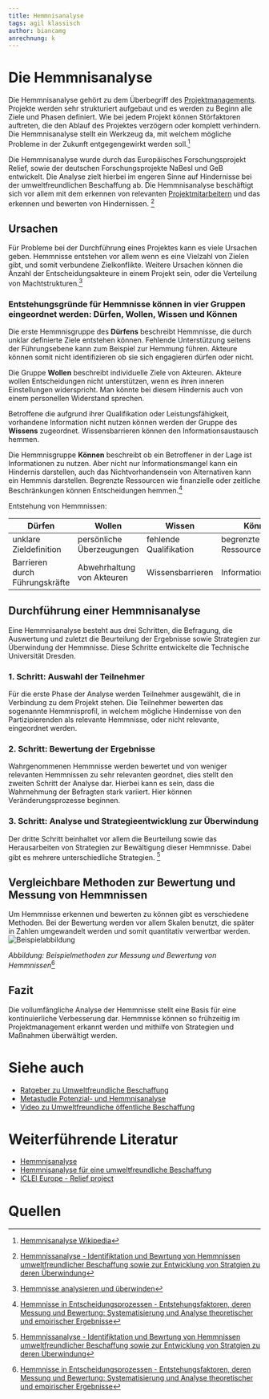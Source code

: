 ```yaml
---
title: Hemmnisanalyse
tags: agil klassisch
author: biancamg
anrechnung: k
---
```




# Die Hemmnisanalyse 


Die Hemmnisanalyse gehört zu dem Überbegriff des [Projektmanagements](Projektmanagement.md). 
Projekte werden sehr strukturiert aufgebaut und es werden zu Beginn alle Ziele und Phasen definiert. 
Wie bei jedem Projekt können Störfaktoren auftreten, die den Ablauf des Projektes verzögern oder komplett verhindern. Die Hemmnisanalyse stellt ein Werkzeug da,
mit welchem mögliche Probleme in der Zukunft entgegengewirkt werden soll.[^1]

Die Hemmnisanalyse wurde durch das Europäisches Forschungsprojekt Relief, sowie der deutschen Forschungsprojekte NaBesI und GeB entwickelt. Die Analyse zielt
hierbei im engeren Sinne auf Hindernisse bei der umweltfreundlichen Beschaffung ab. Die Hemmnisanalyse beschäftigt sich vor allem mit dem erkennen von relevanten
[Projektmitarbeitern](Projektmitarbeiter.md) und das erkennen und bewerten von Hindernissen. [^2]


## Ursachen 
Für Probleme bei der Durchführung eines Projektes kann es viele Ursachen geben. Hemmnisse entstehen vor allem wenn es eine Vielzahl von Zielen gibt, und somit
verbundene Zielkonflikte. Weitere Ursachen können die Anzahl der Entscheidungsakteure in einem Projekt sein, oder die Verteilung von Machtstrukturen.[^3]

### Entstehungsgründe für Hemmnisse können in vier Gruppen eingeordnet werden: Dürfen, Wollen, Wissen und Können 
Die erste Hemmnisgruppe des **Dürfens** beschreibt Hemmnisse, die durch unklar definierte Ziele entstehen können. Fehlende Unterstützung seitens der
Führungsebene kann zum Beispiel zur Hemmung führen. Akteure können somit nicht identifizieren ob sie sich engagieren dürfen oder nicht.

Die Gruppe **Wollen** beschreibt individuelle Ziele von Akteuren. Akteure wollen Entscheidungen nicht unterstützen, wenn es ihren inneren Einstellungen
widerspricht. Man könnte bei diesem Hindernis auch von einem personellen Widerstand sprechen.

Betroffene die aufgrund ihrer Qualifikation oder Leistungsfähigkeit, vorhandene Information nicht nutzen können werden der Gruppe des **Wissens** zugeordnet.
Wissensbarrieren können den Informationsaustausch hemmen.

Die Hemmnisgruppe **Können** beschreibt ob ein Betroffener in der Lage ist Informationen zu nutzen. Aber nicht nur Informationsmangel kann ein Hindernis
darstellen, auch das Nichtvorhandensein von Alternativen kann ein Hemmnis darstellen. Begrenzte Ressourcen wie finanzielle oder zeitliche Beschränkungen können
Entscheidungen hemmen.[^4]


Entstehung von Hemmnissen:

| Dürfen           | Wollen        | Wissen        | Können        |
| -------------    | ------------- | ------------- | ------------- |
| unklare Zieldefinition | persönliche Überzeugungen | fehlende Qualifikation      | begrenzte Ressourcen    |
| Barrieren durch Führungskräfte | Abwehrhaltung von Akteuren  | Wissensbarrieren  | Informationsmangel |


## Durchführung einer Hemmnisanalyse
Eine Hemmnisanalyse besteht aus drei Schritten, die Befragung, die Auswertung und zuletzt die Beurteilung der Ergebnisse sowie Strategien zur Überwindung der
Hemmnisse. Diese Schritte entwickelte die Technische Universität Dresden. 
### 1. Schritt: Auswahl der Teilnehmer
Für die erste Phase der Analyse werden Teilnehmer ausgewählt, die in Verbindung zu dem
Projekt stehen. Die Teilnehmer bewerten das sogenannte Hemmnisprofil, in welchem mögliche Hindernisse von den Partizipierenden als relevante Hemmnisse, oder
nicht relevante, eingeordnet werden. 
### 2. Schritt: Bewertung der Ergebnisse
Wahrgenommenen Hemmnisse werden bewertet und von weniger relevanten Hemmnissen zu sehr relevanten geordnet, dies stellt den zweiten Schritt der Analyse dar.
Hierbei kann es sein, dass die Wahrnehmung der Befragten stark variiert. Hier können Veränderungsprozesse beginnen.  
### 3. Schritt: Analyse und Strategieentwicklung zur Überwindung
Der dritte Schritt beinhaltet vor allem die Beurteilung sowie das Herausarbeiten von Strategien zur Bewältigung dieser Hemmnisse. Dabei gibt es mehrere
unterschiedliche Strategien. [^2]

## Vergleichbare Methoden zur Bewertung und Messung von Hemmnissen
Um Hemmnisse erkennen und bewerten zu können gibt es verschiedene Methoden. Bei der Bewertung werden vor allem Skalen benutzt, die später in Zahlen umgewandelt werden und somit quantitativ verwertbar werden.
![Beispielabbildung](Hemmnisanalyse/Bild%20Hemmnisanalyse.png)

*Abbildung: Beispielmethoden zur Messung und Bewertung von Hemmnissen*[^4]


## Fazit
Die vollumfängliche Analyse der Hemmnisse stellt eine Basis für eine kontinuierliche Verbesserung dar. Hemmnisse können so frühzeitig im Projektmanagement
erkannt werden und mithilfe von Strategien und Maßnahmen überwältigt werden.



# Siehe auch

* [Ratgeber zu Umweltfreundliche Beschaffung](https://www.umweltbundesamt.de/sites/default/files/medien/376/publikationen/umweltfreundliche_beschaffung_script_6.pdf)
* [Metastudie Potenzial- und Hemmnisanalyse](https://arepoconsult.com/wp-content/uploads/2019/11/metastudie-hemmnisse.pdf)
* [Video zu Umweltfreundliche öffentliche Beschaffung](https://www.youtube.com/watch?v=R_A-uMCSrwg)


# Weiterführende Literatur 

* [Hemmnisanalyse](https://www.enzyklo.de/Begriff/Hemmnisanalyse)
* [Hemmnisanalyse für eine umweltfreundliche Beschaffung](https://www.umweltbundesamt.de/)
* [ICLEI Europe - Relief project](https://iclei-europe.org/)


# Quellen

[^1]: [Hemmnisanalyse Wikipedia](https://de.wikipedia.org/wiki/Hemmnisanalyse)
[^2]: [Hemmnissanalyse - Identifiktation und Bewrtung von Hemmnissen umweltfreundlicher Beschaffung sowie zur Entwicklung von Stratgien zu deren Überwindung](https://tu-dresden.de/bu/wirtschaft/bwl/bu/forschung/forschungsprojekte/projekte/hemmnisanalyse)
[^3]: [Hemmnisse analysieren und überwinden](https://www.researchgate.net/publication/319475002_Hemmnisse_analysieren_und_uberwinden)
[^4]: [Hemmnisse in Entscheidungsprozessen - Entstehungsfaktoren, deren Messung und Bewertung: Systematisierung und Analyse theoretischer und empirischer Ergebnisse](https://tud.qucosa.de/api/qucosa%3A25161/attachment/ATT-0/)
